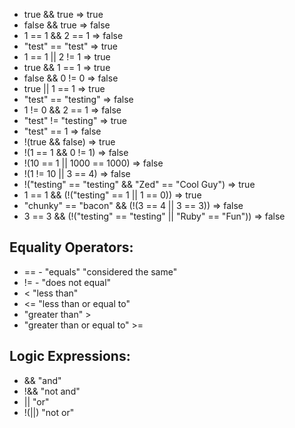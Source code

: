 - true && true => true
- false && true => false
- 1 == 1 && 2 == 1 => false
- "test" == "test" => true
- 1 == 1 || 2 != 1 => true
- true && 1 == 1 => true
- false && 0 != 0 => false
- true || 1 == 1 => true
- "test" == "testing" => false
- 1 != 0 && 2 == 1 => false
- "test" != "testing" => true
- "test" == 1 => false
- !(true && false) => true
- !(1 == 1 && 0 != 1) => false
- !(10 == 1 || 1000 == 1000) => false
- !(1 != 10 || 3 == 4) => false
- !("testing" == "testing" && "Zed" == "Cool Guy") => true
- 1 == 1 && (!("testing" == 1 || 1 == 0)) => true
- "chunky" == "bacon" && (!(3 == 4 || 3 == 3)) => false
- 3 == 3 && (!("testing" == "testing" || "Ruby" == "Fun")) => false


## Equality Operators:
  - == - "equals" "considered the same"
  - != - "does not equal"
  - < "less than"
  - <= "less than or equal to"
  -  "greater than" >
  - "greater than or equal to" >=


## Logic Expressions:
  - && "and"
  - !&& "not and"
  - || "or"
  - !(||) "not or"
